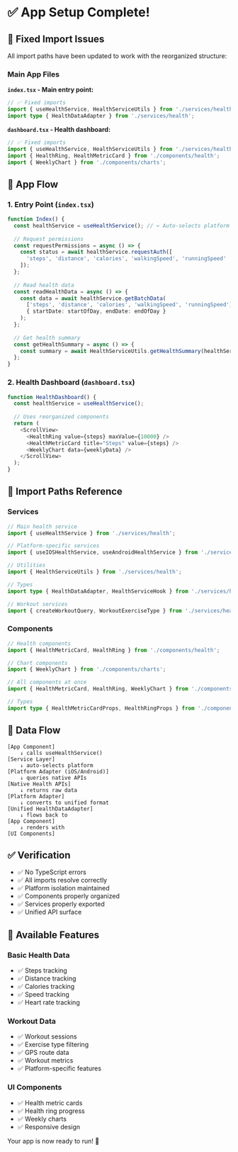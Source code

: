 # ✅ **App Setup Complete!**

## 🔧 **Fixed Import Issues**

All import paths have been updated to work with the reorganized structure:

### **Main App Files**

**`index.tsx` - Main entry point:**
```typescript
// ✅ Fixed imports
import { useHealthService, HealthServiceUtils } from './services/health';
import type { HealthDataAdapter } from './services/health';
```

**`dashboard.tsx` - Health dashboard:**
```typescript
// ✅ Fixed imports
import { useHealthService, HealthServiceUtils } from './services/health';
import { HealthRing, HealthMetricCard } from './components/health';
import { WeeklyChart } from './components/charts';
```

## 🚀 **App Flow**

### **1. Entry Point (`index.tsx`)**
```typescript
function Index() {
  const healthService = useHealthService(); // ← Auto-selects platform
  
  // Request permissions
  const requestPermissions = async () => {
    const status = await healthService.requestAuth([
      'steps', 'distance', 'calories', 'walkingSpeed', 'runningSpeed'
    ]);
  };
  
  // Read health data
  const readHealthData = async () => {
    const data = await healthService.getBatchData(
      ['steps', 'distance', 'calories', 'walkingSpeed', 'runningSpeed'],
      { startDate: startOfDay, endDate: endOfDay }
    );
  };
  
  // Get health summary
  const getHealthSummary = async () => {
    const summary = await HealthServiceUtils.getHealthSummary(healthService);
  };
}
```

### **2. Health Dashboard (`dashboard.tsx`)**
```typescript
function HealthDashboard() {
  const healthService = useHealthService();
  
  // Uses reorganized components
  return (
    <ScrollView>
      <HealthRing value={steps} maxValue={10000} />
      <HealthMetricCard title="Steps" value={steps} />
      <WeeklyChart data={weeklyData} />
    </ScrollView>
  );
}
```

## 📁 **Import Paths Reference**

### **Services**
```typescript
// Main health service
import { useHealthService } from './services/health';

// Platform-specific services  
import { useIOSHealthService, useAndroidHealthService } from './services/health';

// Utilities
import { HealthServiceUtils } from './services/health';

// Types
import type { HealthDataAdapter, HealthServiceHook } from './services/health';

// Workout services
import { createWorkoutQuery, WorkoutExerciseType } from './services/health/workout';
```

### **Components**
```typescript
// Health components
import { HealthMetricCard, HealthRing } from './components/health';

// Chart components
import { WeeklyChart } from './components/charts';

// All components at once
import { HealthMetricCard, HealthRing, WeeklyChart } from './components';

// Types
import type { HealthMetricCardProps, HealthRingProps } from './components';
```

## 🔄 **Data Flow**

```
[App Component] 
    ↓ calls useHealthService()
[Service Layer] 
    ↓ auto-selects platform
[Platform Adapter (iOS/Android)]
    ↓ queries native APIs
[Native Health APIs]
    ↓ returns raw data
[Platform Adapter]
    ↓ converts to unified format
[Unified HealthDataAdapter]
    ↓ flows back to
[App Component]
    ↓ renders with
[UI Components]
```

## ✅ **Verification**

- ✅ No TypeScript errors
- ✅ All imports resolve correctly
- ✅ Platform isolation maintained
- ✅ Components properly organized
- ✅ Services properly exported
- ✅ Unified API surface

## 🎯 **Available Features**

### **Basic Health Data**
- ✅ Steps tracking
- ✅ Distance tracking  
- ✅ Calories tracking
- ✅ Speed tracking
- ✅ Heart rate tracking

### **Workout Data**
- ✅ Workout sessions
- ✅ Exercise type filtering
- ✅ GPS route data
- ✅ Workout metrics
- ✅ Platform-specific features

### **UI Components**
- ✅ Health metric cards
- ✅ Health ring progress
- ✅ Weekly charts
- ✅ Responsive design

Your app is now ready to run! 🚀